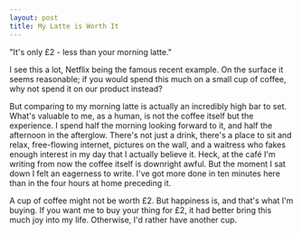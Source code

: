 ```yaml
---
layout: post
title: My Latte is Worth It
---
```


"It's only &pound;2 - less than your morning latte."

I see this a lot, Netflix being the famous recent example. On the surface it seems reasonable; if you would spend this much on a small cup of coffee, why not spend it on our product instead?

But comparing to my morning latte is actually an incredibly high bar to set. What's valuable to me, as a human, is not the coffee itself but the experience. I spend half the morning looking forward to it, and half the afternoon in the afterglow. There's not just a drink, there's a place to sit and relax, free-flowing internet, pictures on the wall, and a waitress who fakes enough interest in my day that I actually believe it. Heck, at the caf&eacute; I'm writing from now the coffee itself is downright awful. But the moment I sat down I felt an eagerness to write. I've got more done in ten minutes here than in the four hours at home preceding it.

A cup of coffee might not be worth &pound;2. But happiness is, and that's what I'm buying. If you want me to buy your thing for &pound;2, it had better bring this much joy into my life. Otherwise, I'd rather have another cup.